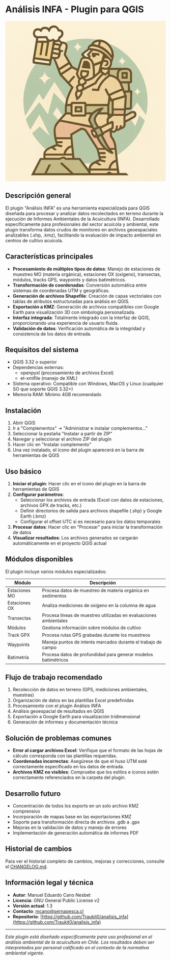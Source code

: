# Análisis INFA - Plugin para QGIS
![Chonque del Monte](/static/img/LOGO.png)

## Descripción general

El plugin "Análisis INFA" es una herramienta especializada para QGIS diseñada para procesar y analizar datos recolectados en terreno durante la ejecución de Informes Ambientales de la Acuicultura (INFA). Desarrollado específicamente para profesionales del sector acuícola y ambiental, este plugin transforma datos crudos de monitoreo en archivos geoespaciales analizables (.shp, .kmz), facilitando la evaluación de impacto ambiental en centros de cultivo acuícola.

## Características principales

- **Procesamiento de múltiples tipos de datos**: Manejo de estaciones de muestreo MO (materia orgánica), estaciones OX (oxígeno), transectas, módulos, tracks GPS, waypoints y datos batimétricos.
- **Transformación de coordenadas**: Conversión automática entre sistemas de coordenadas UTM y geográficas.
- **Generación de archivos Shapefile**: Creación de capas vectoriales con tablas de atributos estructuradas para análisis en QGIS.
- **Exportación a KMZ**: Generación de archivos compatibles con Google Earth para visualización 3D con simbología personalizada.
- **Interfaz integrada**: Totalmente integrado con la interfaz de QGIS, proporcionando una experiencia de usuario fluida.
- **Validación de datos**: Verificación automática de la integridad y consistencia de los datos de entrada.

## Requisitos del sistema

- QGIS 3.32 o superior
- Dependencias externas:
  - openpyxl (procesamiento de archivos Excel)
  - et-xmlfile (manejo de XML)
- Sistema operativo: Compatible con Windows, MacOS y Linux (cualquier SO que soporte QGIS 3.32+)
- Memoria RAM: Mínimo 4GB recomendado

## Instalación

1. Abrir QGIS
2. Ir a "Complementos" → "Administrar e instalar complementos..."
3. Seleccionar la pestaña "Instalar a partir de ZIP"
4. Navegar y seleccionar el archivo ZIP del plugin
5. Hacer clic en "Instalar complemento"
6. Una vez instalado, el ícono del plugin aparecerá en la barra de herramientas de QGIS

## Uso básico

1. **Iniciar el plugin**: Hacer clic en el ícono del plugin en la barra de herramientas de QGIS
2. **Configurar parámetros**:
   - Seleccionar los archivos de entrada (Excel con datos de estaciones, archivos GPX de tracks, etc.)
   - Definir directorios de salida para archivos shapefile (.shp) y Google Earth (.kmz)
   - Configurar el offset UTC si es necesario para los datos temporales
3. **Procesar datos**: Hacer clic en "Procesar" para iniciar la transformación de datos
4. **Visualizar resultados**: Los archivos generados se cargarán automáticamente en el proyecto QGIS actual

## Módulos disponibles

El plugin incluye varios módulos especializados:

| Módulo | Descripción |
|--------|-------------|
| Estaciones MO | Procesa datos de muestreo de materia orgánica en sedimentos |
| Estaciones OX | Analiza mediciones de oxígeno en la columna de agua |
| Transectas | Procesa líneas de muestreo utilizadas en evaluaciones ambientales |
| Módulos | Gestiona información sobre módulos de cultivo |
| Track GPX | Procesa rutas GPS grabadas durante los muestreos |
| Waypoints | Maneja puntos de interés marcados durante el trabajo de campo |
| Batimetría | Procesa datos de profundidad para generar modelos batimétricos |

## Flujo de trabajo recomendado

1. Recolección de datos en terreno (GPS, mediciones ambientales, muestras)
2. Organización de datos en las plantillas Excel predefinidas
3. Procesamiento con el plugin Análisis INFA
4. Análisis geoespacial de resultados en QGIS
5. Exportación a Google Earth para visualización tridimensional
6. Generación de informes y documentación técnica

## Solución de problemas comunes

- **Error al cargar archivos Excel**: Verifique que el formato de las hojas de cálculo corresponda con las plantillas requeridas.
- **Coordenadas incorrectas**: Asegúrese de que el huso UTM esté correctamente especificado en los datos de entrada.
- **Archivos KMZ no visibles**: Compruebe que los estilos e íconos estén correctamente referenciados en la carpeta del plugin.

## Desarrollo futuro

- Concentración de todos los exports en un solo archivo KMZ comprensivo
- Incorporación de mapas base en las exportaciones KMZ
- Soporte para transformación directa de archivos .gdb a .gpx
- Mejoras en la validación de datos y manejo de errores
- Implementación de generación automática de informes PDF

## Historial de cambios

Para ver el historial completo de cambios, mejoras y correcciones, consulte el [CHANGELOG.md](./CHANGELOG.md).

## Información legal y técnica

- **Autor**: Manuel Eduardo Cano Nesbet
- **Licencia**: GNU General Public License v2
- **Versión actual**: 1.3
- **Contacto**: mcano@sernapesca.cl
- **Repositorio**: [https://github.com/Traukit0/analisis_infa](https://github.com/Traukit0/analisis_infa)

---

*Este plugin está diseñado específicamente para uso profesional en el análisis ambiental de la acuicultura en Chile. Los resultados deben ser interpretados por personal calificado en el contexto de la normativa ambiental vigente.*